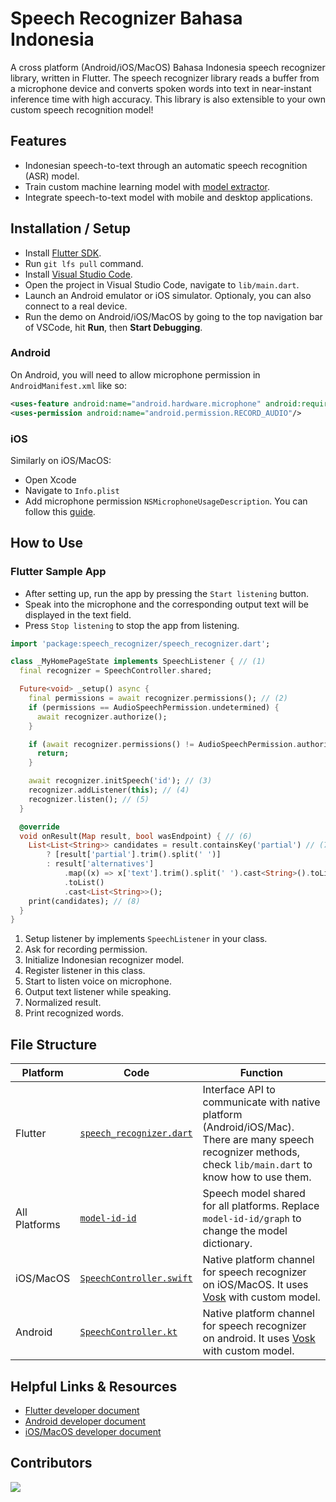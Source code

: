 # Speech Recognizer Bahasa Indonesia

A cross platform (Android/iOS/MacOS) Bahasa Indonesia speech recognizer library, written in Flutter. The speech recognizer library reads a buffer from a microphone device and converts spoken words into text in near-instant inference time with high accuracy. This library is also extensible to your own custom speech recognition model!

## Features

- Indonesian speech-to-text through an automatic speech recognition (ASR) model.
- Train custom machine learning model with [model extractor](https://github.com/bookbot-kids/speech-recognizer-bahasa-indonesian/tree/main/model_extractor).
- Integrate speech-to-text model with mobile and desktop applications.

## Installation / Setup

- Install [Flutter SDK](https://docs.flutter.dev/get-started/install).
- Run `git lfs pull` command.
- Install [Visual Studio Code](https://code.visualstudio.com/).
- Open the project in Visual Studio Code, navigate to `lib/main.dart`.
- Launch an Android emulator or iOS simulator. Optionaly, you can also connect to a real device.
- Run the demo on Android/iOS/MacOS by going to the top navigation bar of VSCode, hit **Run**, then **Start Debugging**.

### Android

On Android, you will need to allow microphone permission in `AndroidManifest.xml` like so:

```xml
<uses-feature android:name="android.hardware.microphone" android:required="false"/>
<uses-permission android:name="android.permission.RECORD_AUDIO"/>
```

### iOS

Similarly on iOS/MacOS:

- Open Xcode
- Navigate to `Info.plist`
- Add microphone permission `NSMicrophoneUsageDescription`. You can follow this [guide](https://stackoverflow.com/a/38498347/719212).

## How to Use

### Flutter Sample App

- After setting up, run the app by pressing the `Start listening` button.
- Speak into the microphone and the corresponding output text will be displayed in the text field.
- Press `Stop listening` to stop the app from listening.

```dart title="main.dart"
import 'package:speech_recognizer/speech_recognizer.dart';

class _MyHomePageState implements SpeechListener { // (1)
  final recognizer = SpeechController.shared;

  Future<void> _setup() async {
    final permissions = await recognizer.permissions(); // (2)
    if (permissions == AudioSpeechPermission.undetermined) {
      await recognizer.authorize();
    }

    if (await recognizer.permissions() != AudioSpeechPermission.authorized) {
      return;
    }

    await recognizer.initSpeech('id'); // (3)
    recognizer.addListener(this); // (4)
    recognizer.listen(); // (5)
  }

  @override
  void onResult(Map result, bool wasEndpoint) { // (6)
    List<List<String>> candidates = result.containsKey('partial') // (7)
        ? [result['partial'].trim().split(' ')]
        : result['alternatives']
            .map((x) => x['text'].trim().split(' ').cast<String>().toList())
            .toList()
            .cast<List<String>>();
    print(candidates); // (8)
  }
}
```

1. Setup listener by implements `SpeechListener` in your class.
2. Ask for recording permission.
3. Initialize Indonesian recognizer model.
4. Register listener in this class.
5. Start to listen voice on microphone.
6. Output text listener while speaking.
7. Normalized result.
8. Print recognized words.

<!-- TODO: add other platforms -->

## File Structure

| Platform      | Code                                                                                                                                                                                                   | Function                                                                                                                                                      |
| ------------- | ------------------------------------------------------------------------------------------------------------------------------------------------------------------------------------------------------ | ------------------------------------------------------------------------------------------------------------------------------------------------------------- |
| Flutter       | [`speech_recognizer.dart`](https://github.com/bookbot-kids/speech-recognizer-bahasa-indonesian/blob/main/speech_recognizer/lib/speech_recognizer.dart)                                                 | Interface API to communicate with native platform (Android/iOS/Mac). There are many speech recognizer methods, check `lib/main.dart` to know how to use them. |
| All Platforms | [`model-id-id`](https://github.com/bookbot-kids/speech-recognizer-bahasa-indonesian/tree/main/speech_recognizer/android/models/src/main/assets/model-id-id)                                            | Speech model shared for all platforms. Replace `model-id-id/graph` to change the model dictionary.                                                            |
| iOS/MacOS     | [`SpeechController.swift`](https://github.com/bookbot-kids/speech-recognizer-bahasa-indonesian/blob/main/speech_recognizer/swift/SpeechController.swift)                                               | Native platform channel for speech recognizer on iOS/MacOS. It uses [Vosk](https://github.com/alphacep/vosk-api) with custom model.                           |
| Android       | [`SpeechController.kt`](https://github.com/bookbot-kids/speech-recognizer-bahasa-indonesian/blob/main/speech_recognizer/android/app/src/main/kotlin/com/bookbot/speech_recognizer/SpeechController.kt) | Native platform channel for speech recognizer on android. It uses [Vosk](https://github.com/alphacep/vosk-api) with custom model.                             |

## Helpful Links & Resources

- [Flutter developer document](https://docs.flutter.dev/)
- [Android developer document](https://developer.android.com/docs)
- [iOS/MacOS developer document](https://developer.apple.com/documentation/)

## Contributors

<a href="https://github.com/bookbot-kids/speech-recognizer-bahasa-indonesian/graphs/contributors">
  <img src="https://contrib.rocks/image?repo=bookbot-kids/speech-recognizer-bahasa-indonesian" />
</a>
